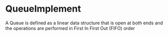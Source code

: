 # QueueImplement
A Queue is defined as a linear data structure that is open at both ends and the operations are performed in First In First Out (FIFO) order
